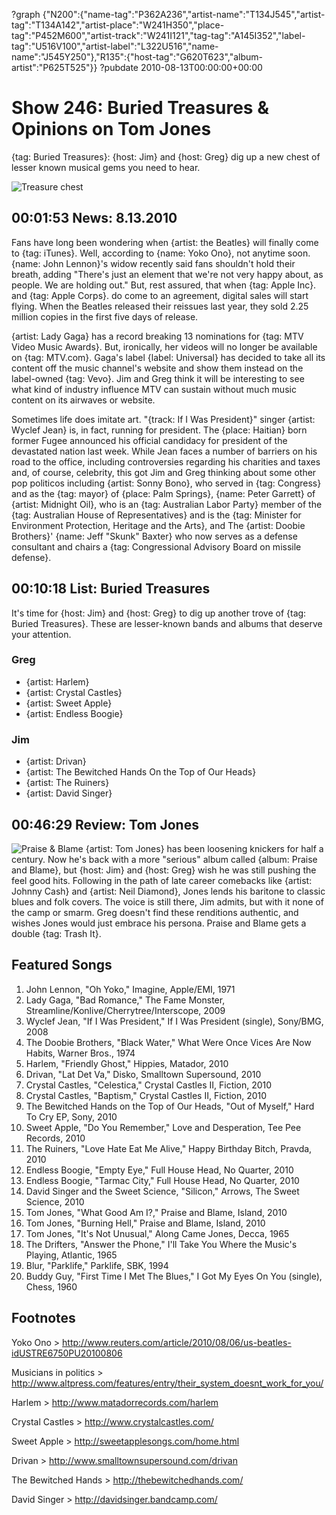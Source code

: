 ?graph {"N200":{"name-tag":"P362A236","artist-name":"T134J545","artist-tag":"T134A142","artist-place":"W241H350","place-tag":"P452M600","artist-track":"W241I121","tag-tag":"A145I352","label-tag":"U516V100","artist-label":"L322U516","name-name":"J545Y250"},"R135":{"host-tag":"G620T623","album-artist":"P625T525"}}
?pubdate 2010-08-13T00:00:00+00:00

# Show 246: Buried Treasures & Opinions on Tom Jones
{tag: Buried Treasures}: {host: Jim} and {host: Greg} dig up a new chest of lesser known musical gems you need to hear.

![Treasure chest](http://sound-images.s3.amazonaws.com/images/buriedtreasures/goldcoins.jpg)


## 00:01:53 News: 8.13.2010
Fans have long been wondering when {artist: the Beatles} will finally come to {tag: iTunes}. Well, according to {name: Yoko Ono}, not anytime soon. {name: John Lennon}'s widow recently said fans shouldn't hold their breath, adding  "There's just an element that we're not very happy about, as people. We are holding out."  But, rest assured, that when {tag: Apple Inc}. and {tag: Apple Corps}. do come to an agreement, digital sales will start flying. When the Beatles released their reissues last year, they sold 2.25 million copies in the first five days of release.

{artist: Lady Gaga} has a record breaking 13 nominations for {tag: MTV Video Music Awards}. But, ironically, her videos will no longer be available on {tag: MTV.com}. Gaga's label {label: Universal} has decided to take all its content off the music channel's website and show them instead on the label-owned {tag: Vevo}. Jim and Greg think it will be interesting to see what kind of industry influence MTV can sustain without much music content on its airwaves or website.

Sometimes life does imitate art. "{track: If I Was President}" singer {artist: Wyclef Jean} is, in fact, running for president. The {place: Haitian} born former Fugee announced his official candidacy for president of the devastated nation last week. While Jean faces a number of barriers on his road to the office, including controversies regarding his charities and taxes and, of course, celebrity, this got Jim and Greg thinking about some other pop politicos including {artist: Sonny Bono}, who served in {tag: Congress} and as the {tag: mayor} of {place: Palm Springs}, {name: Peter Garrett} of {artist: Midnight Oil}, who is an {tag: Australian Labor Party} member of the {tag: Australian House of Representatives} and is the {tag: Minister for Environment Protection, Heritage and the Arts}, and The {artist: Doobie Brothers}' {name: Jeff "Skunk" Baxter} who now serves as a defense consultant and chairs a {tag: Congressional Advisory Board on missile defense}.

## 00:10:18 List: Buried Treasures
It's time for {host: Jim} and {host: Greg} to dig up another trove of {tag: Buried Treasures}. These are lesser-known bands and albums that deserve your attention.

### Greg
- {artist: Harlem}
- {artist: Crystal Castles}
- {artist: Sweet Apple}
- {artist: Endless Boogie}

### Jim
- {artist: Drivan}
- {artist: The Bewitched Hands On the Top of Our Heads}
- {artist: The Ruiners}
- {artist: David Singer}

## 00:46:29 Review: Tom Jones
![Praise & Blame](http://is3.mzstatic.com/image/thumb/Music/v4/2c/06/4b/2c064bb6-354f-3a8f-ae35-8b983b34e98f/source/600x600bb.jpg "85054/382718719")
{artist: Tom Jones} has been loosening knickers for half a century. Now he's back with a more "serious" album called {album: Praise and Blame}, but {host: Jim} and {host: Greg} wish he was still pushing the feel good hits. Following in the path of late career comebacks like {artist: Johnny Cash} and {artist: Neil Diamond}, Jones lends his baritone to classic blues and folk covers. The voice is still there, Jim admits, but with it none of the camp or smarm. Greg doesn't find these renditions authentic, and wishes Jones would just embrace his persona. Praise and Blame gets a double {tag: Trash It}.


## Featured Songs
1. John Lennon, "Oh Yoko," Imagine, Apple/EMI, 1971
2. Lady Gaga, "Bad Romance," The Fame Monster, Streamline/Konlive/Cherrytree/Interscope, 2009
3. Wyclef Jean, "If I Was President," If I Was President (single), Sony/BMG, 2008
4. The Doobie Brothers, "Black Water," What Were Once Vices Are Now Habits, Warner Bros., 1974
5. Harlem, "Friendly Ghost," Hippies, Matador,  2010
6. Drivan, "Lat Det Va," Disko, Smalltown Supersound, 2010
7. Crystal Castles, "Celestica," Crystal Castles II, Fiction, 2010
8. Crystal Castles, "Baptism," Crystal Castles II, Fiction, 2010
9. The Bewitched Hands on the Top of Our Heads, "Out of Myself," Hard To Cry EP, Sony, 2010
10. Sweet Apple, "Do You Remember," Love and Desperation, Tee Pee Records, 2010
11. The Ruiners, "Love Hate Eat Me Alive," Happy Birthday Bitch, Pravda, 2010
12. Endless Boogie, "Empty Eye," Full House Head, No Quarter, 2010
13. Endless Boogie, "Tarmac City," Full House Head, No Quarter, 2010
14. David Singer and the Sweet Science, "Silicon," Arrows, The Sweet Science, 2010
15. Tom Jones, "What Good Am I?," Praise and Blame, Island, 2010
16. Tom Jones, "Burning Hell," Praise and Blame, Island, 2010
17. Tom Jones, "It's Not Unusual," Along Came Jones, Decca, 1965
18. The Drifters, "Answer the Phone," I'll Take You Where the Music's Playing, Atlantic, 1965
19. Blur, "Parklife," Parklife, SBK, 1994
20. Buddy Guy, "First Time I Met The Blues," I Got My Eyes On You (single), Chess, 1960


## Footnotes

Yoko Ono > http://www.reuters.com/article/2010/08/06/us-beatles-idUSTRE6750PU20100806

Musicians in politics > http://www.altpress.com/features/entry/their_system_doesnt_work_for_you/

Harlem > http://www.matadorrecords.com/harlem

Crystal Castles > http://www.crystalcastles.com/

Sweet Apple > http://sweetapplesongs.com/home.html

Drivan > http://www.smalltownsupersound.com/drivan

The Bewitched Hands > http://thebewitchedhands.com/

David Singer > http://davidsinger.bandcamp.com/